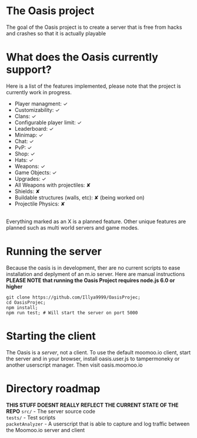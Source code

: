 # The Oasis project
The goal of the Oasis project is to create a server that is free from hacks and crashes so that it is actually playable

# What does the Oasis currently support?
Here is a list of the features implemented, please note that the project is currently work in progress.
- Player managment: ✓
- Customizability: ✓
- Clans: ✓
- Configurable player limit: ✓
- Leaderboard: ✓
- Minimap: ✓
- Chat: ✓
- PvP: ✓
- Shop: ✓
- Hats: ✓
- Weapons: ✓
- Game Objects: ✓
- Upgrades: ✓
- All Weapons with projectiles: ✘
- Shields: ✘
- Buildable structures (walls, etc): ✘ (being worked on)
- Projectile Physics: ✘
<br>
Everything marked as an X is a planned feature. Other unique features are planned such as multi world servers and game modes.

# Running the server
Because the oasis is in development, ther are no current scripts to ease installation and deplyment of an m.io server. Here are manual instructions
**PLEASE NOTE that running the Oasis Project requires node.js 6.0 or higher**
```
git clone https://github.com/Illya9999/OasisProjec;
cd OasisProjec;
npm install;
npm run test; # Will start the server on port 5000
```

# Starting the client
The Oasis is a *server*, not a client. To use the default moomoo.io client, start the server and
in your browser, install oasis.user.js to tampermoneky or another userscript manager. Then visit oasis.moomoo.io

# Directory roadmap
**THIS STUFF DOESNT REALLY REFLECT THE CURRENT STATE OF THE REPO**
`src/` - The server source code<br>
`tests/` - Test scripts<br>
`packetAnalyzer` - A userscript that is able to capture and log traffic between the Moomoo.io server and client

